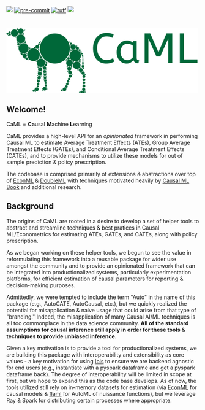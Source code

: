 ![](https://img.shields.io/badge/version-0.0.0.1-purple)
[![pre-commit](https://img.shields.io/badge/pre--commit-enabled-brightgreen?logo=pre-commit&logoColor=white)](https://github.com/pre-commit/pre-commit)
[![ruff](https://img.shields.io/endpoint?url=https://raw.githubusercontent.com/astral-sh/ruff/main/assets/badge/v2.json)](https://github.com/astral-sh/ruff)
![](https://img.shields.io/badge/Lifecycle-Experimental-blue?style=flat)

<h1>
<img src="docs/assets/main_logo.svg" align="center" alt="CaML Logo" height="auto" width=500px/>
</h1>

## Welcome!

CaML = **Ca**usal **M**achine **L**earning

CaML provides a high-level API for an *opinionated* framework in performing Causal ML to estimate Average Treatment Effects (ATEs), Group Average Treatment Effects (GATEs), and Conditional Average Treatment Effects (CATEs), and to provide mechanisms to utilize these models for out of sample prediction & policy prescription. 

The codebase is comprised primarily of extensions & abstractions over top of [EconML](https://github.com/py-why/EconML) & [DoubleML](https://docs.doubleml.org/stable/api/generated/doubleml.datasets.make_confounded_irm_data.html#doubleml.datasets.make_confounded_irm_data) with techniques motivated heavily by [Causal ML Book](https://causalml-book.org/) and additional research. 

## Background
The origins of CaML are rooted in a desire to develop a set of helper tools to abstract and streamline techniques & best pratices in Causal ML/Econometrics for estimating ATEs, GATEs, and CATEs, along with policy prescription.   

As we began working on these helper tools, we begun to see the value in reformulating this framework into a reusable package for wider use amongst the community and to provide an opinionated framework that can be integrated into productionalized systems, particularly experimentation platforms, for efficient estimation of causal parameters for reporting & decision-making purposes.

Admittedly, we were tempted to include the term "Auto" in the name of this package (e.g., AutoCATE, AutoCausal, etc.), but we quickly realized the potential for misapplication & naive usage that could arise from that type of "branding." Indeed, the misapplication of many Causal AI/ML techniques is all too commonplace in the data science community. **All of the standard assumptions for causal inference still apply in order for these tools & techniques to provide unbiased inference.**

Given a key motivation is to provide a tool for productionalized systems, we are building this package with interoperability and extensibility as core values - a key motivation for using [Ibis](https://ibis-project.org/) to ensure we are backend agnostic for end users (e.g., instantiate with a pyspark dataframe and get a pyspark dataframe back). The degree of interoperability will be limited in scope at first, but we hope to expand this as the code base develops. As of now, the tools utilized still rely on in-memory datasets for estimation (via [EconML](https://github.com/py-why/EconML) for causal models & [flaml](https://microsoft.github.io/FLAML/) for AutoML of nuissance functions), but we leverage Ray & Spark for distributing certain processes where appropriate.  

